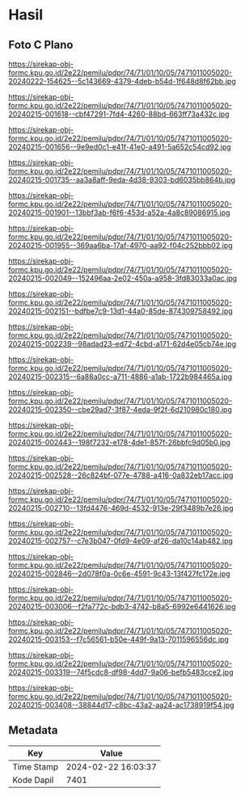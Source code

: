 # Hasil

## Foto C Plano

https://sirekap-obj-formc.kpu.go.id/2e22/pemilu/pdpr/74/71/01/10/05/7471011005020-20240222-154625--5c143669-4379-4deb-b54d-1f648d8f62bb.jpg

https://sirekap-obj-formc.kpu.go.id/2e22/pemilu/pdpr/74/71/01/10/05/7471011005020-20240215-001618--cbf47291-7fd4-4260-88bd-663ff73a432c.jpg

https://sirekap-obj-formc.kpu.go.id/2e22/pemilu/pdpr/74/71/01/10/05/7471011005020-20240215-001656--9e9ed0c1-e41f-41e0-a491-5a652c54cd92.jpg

https://sirekap-obj-formc.kpu.go.id/2e22/pemilu/pdpr/74/71/01/10/05/7471011005020-20240215-001735--aa3a8aff-9eda-4d38-9303-bd6035bb864b.jpg

https://sirekap-obj-formc.kpu.go.id/2e22/pemilu/pdpr/74/71/01/10/05/7471011005020-20240215-001901--13bbf3ab-f6f6-453d-a52a-4a8c89086915.jpg

https://sirekap-obj-formc.kpu.go.id/2e22/pemilu/pdpr/74/71/01/10/05/7471011005020-20240215-001955--369aa6ba-17af-4970-aa92-f04c252bbb02.jpg

https://sirekap-obj-formc.kpu.go.id/2e22/pemilu/pdpr/74/71/01/10/05/7471011005020-20240215-002049--152496aa-2e02-450a-a958-3fd83033a0ac.jpg

https://sirekap-obj-formc.kpu.go.id/2e22/pemilu/pdpr/74/71/01/10/05/7471011005020-20240215-002151--bdfbe7c9-13d1-44a0-85de-874309758492.jpg

https://sirekap-obj-formc.kpu.go.id/2e22/pemilu/pdpr/74/71/01/10/05/7471011005020-20240215-002239--98adad23-ed72-4cbd-a171-62d4e05cb74e.jpg

https://sirekap-obj-formc.kpu.go.id/2e22/pemilu/pdpr/74/71/01/10/05/7471011005020-20240215-002315--6a88a0cc-a711-4886-a1ab-1722b984465a.jpg

https://sirekap-obj-formc.kpu.go.id/2e22/pemilu/pdpr/74/71/01/10/05/7471011005020-20240215-002350--cbe29ad7-3f87-4eda-9f2f-6d210980c180.jpg

https://sirekap-obj-formc.kpu.go.id/2e22/pemilu/pdpr/74/71/01/10/05/7471011005020-20240215-002443--198f7232-e178-4de1-857f-26bbfc9d05b0.jpg

https://sirekap-obj-formc.kpu.go.id/2e22/pemilu/pdpr/74/71/01/10/05/7471011005020-20240215-002528--26c824bf-077e-4788-a416-0a832eb17acc.jpg

https://sirekap-obj-formc.kpu.go.id/2e22/pemilu/pdpr/74/71/01/10/05/7471011005020-20240215-002710--13fd4476-469d-4532-913e-29f3489b7e26.jpg

https://sirekap-obj-formc.kpu.go.id/2e22/pemilu/pdpr/74/71/01/10/05/7471011005020-20240215-002757--c7e3b047-0fd9-4e09-af26-da10c14ab482.jpg

https://sirekap-obj-formc.kpu.go.id/2e22/pemilu/pdpr/74/71/01/10/05/7471011005020-20240215-002846--2d078f0a-0c6e-4591-9c43-13f427fc172e.jpg

https://sirekap-obj-formc.kpu.go.id/2e22/pemilu/pdpr/74/71/01/10/05/7471011005020-20240215-003006--f2fa772c-bdb3-4742-b8a5-6992e6441626.jpg

https://sirekap-obj-formc.kpu.go.id/2e22/pemilu/pdpr/74/71/01/10/05/7471011005020-20240215-003153--f7c56561-b50e-449f-9a13-7011596556dc.jpg

https://sirekap-obj-formc.kpu.go.id/2e22/pemilu/pdpr/74/71/01/10/05/7471011005020-20240215-003319--74f5cdc8-df98-4dd7-9a06-befb5483cce2.jpg

https://sirekap-obj-formc.kpu.go.id/2e22/pemilu/pdpr/74/71/01/10/05/7471011005020-20240215-003408--38844d17-c8bc-43a2-aa24-ac1738919f54.jpg


## Metadata

| Key        | Value               |
| ---------- | ------------------- |
| Time Stamp | 2024-02-22 16:03:37 |
| Kode Dapil | 7401                |



